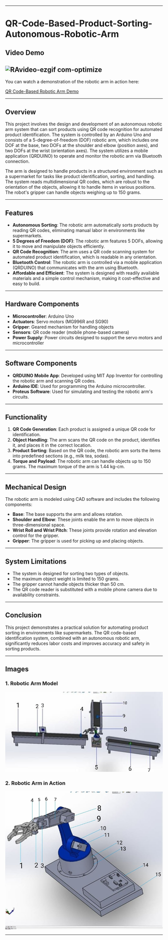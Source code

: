 

---

# QR-Code-Based-Product-Sorting-Autonomous-Robotic-Arm

## Video Demo
![RAvideo-ezgif com-optimize](https://github.com/user-attachments/assets/6686bbad-645e-4a86-a2fe-0da2170fc9ee)
---
You can watch a demonstration of the robotic arm in action here:

[QR Code-Based Robotic Arm Demo](https://youtu.be/snNzrZxwVzw)




---

## Overview

This project involves the design and development of an autonomous robotic arm system that can sort products using QR code recognition for automated product identification. The system is controlled by an Arduino Uno and consists of a 5-degree-of-freedom (DOF) robotic arm, which includes one DOF at the base, two DOFs at the shoulder and elbow (position axes), and two DOFs at the wrist (orientation axes). The system utilizes a mobile application (QRDUINO) to operate and monitor the robotic arm via Bluetooth connection.

The arm is designed to handle products in a structured environment such as a supermarket for tasks like product identification, sorting, and handling. The system reads multidimensional QR codes, which are robust to the orientation of the objects, allowing it to handle items in various positions. The robot's gripper can handle objects weighing up to 150 grams.

---

## Features

- **Autonomous Sorting**: The robotic arm automatically sorts products by reading QR codes, eliminating manual labor in environments like supermarkets.
- **5 Degrees of Freedom (DOF)**: The robotic arm features 5 DOFs, allowing it to move and manipulate objects efficiently.
- **QR Code Recognition**: The arm uses a QR code scanning system for automated product identification, which is readable in any orientation.
- **Bluetooth Control**: The robotic arm is controlled via a mobile application (QRDUINO) that communicates with the arm using Bluetooth.
- **Affordable and Efficient**: The system is designed with readily available materials and a simple control mechanism, making it cost-effective and easy to build.

---

## Hardware Components

- **Microcontroller**: Arduino Uno
- **Actuators**: Servo motors (MG996R and SG90)
- **Gripper**: Geared mechanism for handling objects
- **Sensors**: QR code reader (mobile phone-based camera)
- **Power Supply**: Power circuits designed to support the servo motors and microcontroller

---

## Software Components

- **QRDUINO Mobile App**: Developed using MIT App Inventor for controlling the robotic arm and scanning QR codes.
- **Arduino IDE**: Used for programming the Arduino microcontroller.
- **Proteus Software**: Used for simulating and testing the robotic arm's circuits.

---

## Functionality

1. **QR Code Generation**: Each product is assigned a unique QR code for identification.
2. **Object Handling**: The arm scans the QR code on the product, identifies it, and places it in the correct location.
3. **Product Sorting**: Based on the QR code, the robotic arm sorts the items into predefined sections (e.g., milk tea, sodas).
4. **Torque and Payload**: The robotic arm can handle objects up to 150 grams. The maximum torque of the arm is 1.44 kg-cm.

---

## Mechanical Design

The robotic arm is modeled using CAD software and includes the following components:
- **Base**: The base supports the arm and allows rotation.
- **Shoulder and Elbow**: These joints enable the arm to move objects in three-dimensional space.
- **Wrist Roll and Wrist Pitch**: These joints provide rotation and elevation control for the gripper.
- **Gripper**: The gripper is used for picking up and placing objects.

---

## System Limitations

- The system is designed for sorting two types of objects.
- The maximum object weight is limited to 150 grams.
- The gripper cannot handle objects thicker than 50 cm.
- The QR code reader is substituted with a mobile phone camera due to availability constraints.

---

## Conclusion

This project demonstrates a practical solution for automating product sorting in environments like supermarkets. The QR code-based identification system, combined with an autonomous robotic arm, significantly reduces labor costs and improves accuracy and safety in sorting products.

---

## Images

### 1. Robotic Arm Model

![Robotic Arm Model](photo_4_2022-12-24_09-05-19.jpg)

### 2. Robotic Arm in Action

![Robotic Arm in Action](photo_2_2022-12-24_09-05-19.jpg)

---

